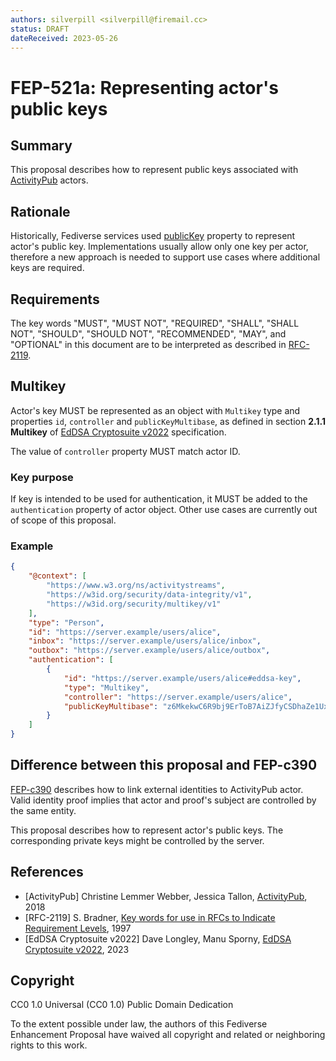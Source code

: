 ```yaml
---
authors: silverpill <silverpill@firemail.cc>
status: DRAFT
dateReceived: 2023-05-26
---
```

# FEP-521a: Representing actor's public keys

## Summary

This proposal describes how to represent public keys associated with [ActivityPub](https://www.w3.org/TR/activitypub/) actors.

## Rationale

Historically, Fediverse services used [publicKey](https://w3c-ccg.github.io/security-vocab/#publicKey) property to represent actor's public key. Implementations usually allow only one key per actor, therefore a new approach is needed to support use cases where additional keys are required.

## Requirements

The key words "MUST", "MUST NOT", "REQUIRED", "SHALL", "SHALL NOT", "SHOULD", "SHOULD NOT", "RECOMMENDED", "MAY", and "OPTIONAL" in this document are to be interpreted as described in [RFC-2119](https://tools.ietf.org/html/rfc2119.html).

## Multikey

Actor's key MUST be represented as an object with `Multikey` type and properties `id`, `controller` and `publicKeyMultibase`, as defined in section **2.1.1 Multikey** of [EdDSA Cryptosuite v2022](https://w3c.github.io/vc-di-eddsa/#multikey) specification.

The value of `controller` property MUST match actor ID.

### Key purpose

If key is intended to be used for authentication, it MUST be added to the `authentication` property of actor object. Other use cases are currently out of scope of this proposal.

### Example

```json
{
    "@context": [
        "https://www.w3.org/ns/activitystreams",
        "https://w3id.org/security/data-integrity/v1",
        "https://w3id.org/security/multikey/v1"
    ],
    "type": "Person",
    "id": "https://server.example/users/alice",
    "inbox": "https://server.example/users/alice/inbox",
    "outbox": "https://server.example/users/alice/outbox",
    "authentication": [
        {
            "id": "https://server.example/users/alice#eddsa-key",
            "type": "Multikey",
            "controller": "https://server.example/users/alice",
            "publicKeyMultibase": "z6MkekwC6R9bj9ErToB7AiZJfyCSDhaZe1UxhDbCqJrhqpS5"
        }
    ]
}
```

## Difference between this proposal and FEP-c390

[FEP-c390](https://codeberg.org/fediverse/fep/src/branch/main/feps/fep-c390.md) describes how to link external identities to ActivityPub actor. Valid identity proof implies that actor and proof's subject are controlled by the same entity.

This proposal describes how to represent actor's public keys. The corresponding private keys might be controlled by the server.

## References

- [ActivityPub] Christine Lemmer Webber, Jessica Tallon, [ActivityPub](https://www.w3.org/TR/activitypub/), 2018
- [RFC-2119] S. Bradner, [Key words for use in RFCs to Indicate Requirement Levels](https://tools.ietf.org/html/rfc2119.html), 1997
- [EdDSA Cryptosuite v2022] Dave Longley, Manu Sporny, [EdDSA Cryptosuite v2022](https://w3c.github.io/vc-di-eddsa/), 2023

## Copyright

CC0 1.0 Universal (CC0 1.0) Public Domain Dedication

To the extent possible under law, the authors of this Fediverse Enhancement Proposal have waived all copyright and related or neighboring rights to this work.
